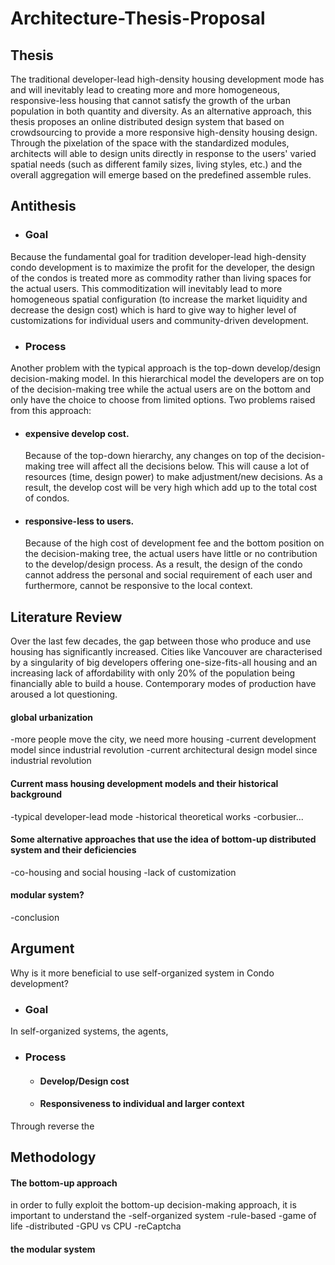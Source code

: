 # Architecture-Thesis-Proposal

## Thesis

The traditional developer-lead high-density housing development mode has and will inevitably lead to creating more and more homogeneous, responsive-less housing that cannot satisfy the growth of the urban population in both quantity and diversity. 
	As an alternative approach, this thesis proposes an online distributed design system that based on crowdsourcing to provide a more responsive high-density housing design. Through the pixelation of the space with the standardized modules, architects will able to design units directly in response to the users' varied spatial needs (such as different family sizes, living styles, etc.) and the overall aggregation will emerge based on the predefined assemble rules.




## Antithesis

- ### Goal
Because the fundamental goal for tradition developer-lead high-density condo development is to maximize the profit for the developer, the design of the condos is treated more as commodity rather than living spaces for the actual users. This commoditization will inevitably lead to more homogeneous spatial configuration (to increase the market liquidity and decrease the design cost) which is hard to give way to higher level of customizations for individual users and community-driven development. 
- ### Process
Another problem with the typical approach is the top-down develop/design decision-making model. In this hierarchical model the developers are on top of the decision-making tree while the actual users are on the bottom and only have the choice to choose from limited options. Two problems raised from this approach:
  - #### expensive develop cost.
      Because of the top-down hierarchy, any changes on top of the decision-making tree will affect all the decisions below. This will cause a lot of resources (time, design power) to make adjustment/new decisions. As a result, the develop cost will be very high which add up to the total cost of condos.
  - #### responsive-less to users.
      Because of the high cost of development fee and the bottom position on the decision-making tree, the actual users have little or no contribution to the develop/design process. As a result, the design of the condo cannot address the personal and social requirement of each user and furthermore, cannot be responsive to the local context.
  
  

## Literature Review

Over the last few decades, the gap between those who produce and use housing has significantly increased. Cities like Vancouver are characterised by a singularity of big developers offering one-size-fits-all housing and an increasing lack of affordability with only 20% of the population being financially able to build a house. Contemporary modes of production have aroused a lot questioning. 

#### global urbanization

-more people move the city, we need more housing
-current development model since industrial revolution
-current architectural design model since industrial revolution

#### Current mass housing development models and their historical background

-typical developer-lead mode
-historical theoretical works
  -corbusier...


#### Some alternative approaches that use the idea of bottom-up distributed system and their deficiencies

-co-housing and social housing
-lack of customization

#### modular system?


-conclusion

## Argument

Why is it more beneficial to use self-organized system in Condo development?
- ### Goal
In self-organized systems, the agents, 

- ### Process
  - #### Develop/Design cost
  - #### Responsiveness to individual and larger context



Through reverse the 

## Methodology

#### The bottom-up approach
in order to fully exploit the bottom-up decision-making approach, it is important to understand the 
-self-organized system
  -rule-based
    -game of life
  -distributed
    -GPU vs CPU
    -reCaptcha

#### the modular system

  



